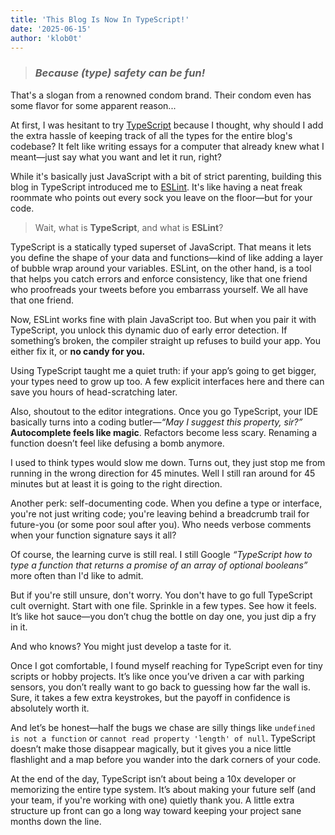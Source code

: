 ```yaml
---
title: 'This Blog Is Now In TypeScript!'
date: '2025-06-15'
author: 'klob0t'
---
```


> ### _Because (type) safety can be fun!_

That's a slogan from a renowned condom brand. Their condom even has some flavor for some apparent reason...

At first, I was hesitant to try [TypeScript](https://www.typescriptlang.org/) because I thought, why should I add the extra hassle of keeping track of all the types for the entire blog's codebase? It felt like writing essays for a computer that already knew what I meant—just say what you want and let it run, right?

While it's basically just JavaScript with a bit of strict parenting, building this blog in TypeScript introduced me to [ESLint](https://eslint.org/). It's like having a neat freak roommate who points out every sock you leave on the floor—but for your code.

> Wait, what is **TypeScript**, and what is **ESLint**?

TypeScript is a statically typed superset of JavaScript. That means it lets you define the shape of your data and functions—kind of like adding a layer of bubble wrap around your variables. ESLint, on the other hand, is a tool that helps you catch errors and enforce consistency, like that one friend who proofreads your tweets before you embarrass yourself. We all have that one friend.

Now, ESLint works fine with plain JavaScript too. But when you pair it with TypeScript, you unlock this dynamic duo of early error detection. If something’s broken, the compiler straight up refuses to build your app. You either fix it, or **no candy for you.**

Using TypeScript taught me a quiet truth: if your app’s going to get bigger, your types need to grow up too. A few explicit interfaces here and there can save you hours of head-scratching later.

Also, shoutout to the editor integrations. Once you go TypeScript, your IDE basically turns into a coding butler—_“May I suggest this property, sir?”_ **Autocomplete feels like magic**. Refactors become less scary. Renaming a function doesn’t feel like defusing a bomb anymore.

I used to think types would slow me down. Turns out, they just stop me from running in the wrong direction for 45 minutes. Well I still ran around for 45 minutes but at least it is going to the right direction.

Another perk: self-documenting code. When you define a type or interface, you're not just writing code; you're leaving behind a breadcrumb trail for future-you (or some poor soul after you). Who needs verbose comments when your function signature says it all?

Of course, the learning curve is still real. I still Google _“TypeScript how to type a function that returns a promise of an array of optional booleans”_ more often than I'd like to admit.

But if you're still unsure, don't worry. You don't have to go full TypeScript cult overnight. Start with one file. Sprinkle in a few types. See how it feels. It’s like hot sauce—you don’t chug the bottle on day one, you just dip a fry in it.

And who knows? You might just develop a taste for it.

Once I got comfortable, I found myself reaching for TypeScript even for tiny scripts or hobby projects. It’s like once you’ve driven a car with parking sensors, you don’t really want to go back to guessing how far the wall is. Sure, it takes a few extra keystrokes, but the payoff in confidence is absolutely worth it.

And let’s be honest—half the bugs we chase are silly things like `undefined is not a function` or `cannot read property 'length' of null`. TypeScript doesn’t make those disappear magically, but it gives you a nice little flashlight and a map before you wander into the dark corners of your code.

At the end of the day, TypeScript isn’t about being a 10x developer or memorizing the entire type system. It’s about making your future self (and your team, if you're working with one) quietly thank you. A little extra structure up front can go a long way toward keeping your project sane months down the line.

